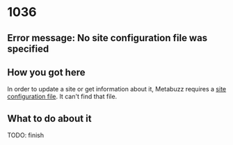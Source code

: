 # 1036

## Error message: No site configuration file was specified

## How you got here

In order to update a site or get information about it, Metabuzz
requires a [site configuration file](../site-configuration-file.html).
It can't find that file.

## What to do about it

TODO: finish

